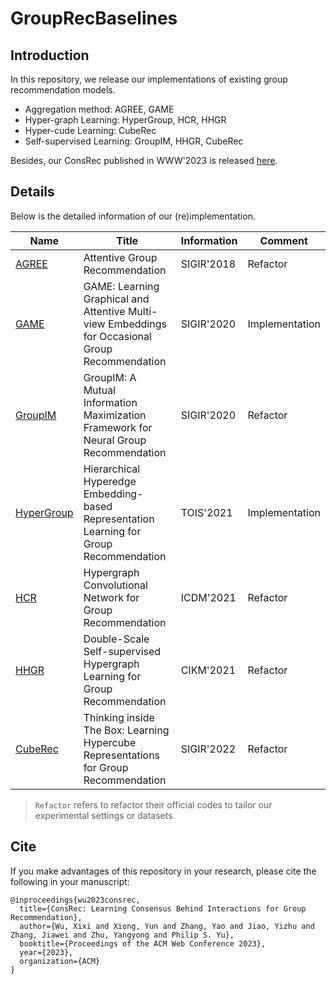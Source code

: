 # GroupRecBaselines

## Introduction 

In this repository, we release our implementations of existing group recommendation models.

* Aggregation method: AGREE, GAME
* Hyper-graph Learning: HyperGroup, HCR, HHGR
* Hyper-cude Learning: CubeRec
* Self-supervised Learning: GroupIM, HHGR, CubeRec



Besides, our ConsRec published in WWW'2023 is released [here](https://github.com/FDUDSDE/WWW2023ConsRec).


## Details

Below is the detailed information of our (re)implementation.

|  Name   | Title  | Information |  Comment |
|  ----  |  ----  |  ----  |  ----  |
| [AGREE](http://staff.ustc.edu.cn/~hexn/papers/sigir18-groupRS.pdf) |  Attentive Group Recommendation | SIGIR'2018 | Refactor |
| [GAME](https://dl.acm.org/doi/10.1145/3397271.3401064)  | GAME: Learning Graphical and Attentive Multi-view Embeddings for Occasional Group Recommendation | SIGIR'2020 | Implementation |
| [GroupIM](https://arxiv.org/abs/2006.03736) | GroupIM: A Mutual Information Maximization Framework for Neural Group Recommendation | SIGIR'2020 | Refactor | 
| [HyperGroup](https://arxiv.org/abs/2103.13506) | Hierarchical Hyperedge Embedding-based Representation Learning for Group Recommendation | TOIS'2021 | Implementation
| [HCR](https://ieeexplore.ieee.org/document/9679118/) | Hypergraph Convolutional Network for Group Recommendation | ICDM'2021 | Refactor |
| [HHGR](https://arxiv.org/abs/2109.04200)| Double-Scale Self-supervised Hypergraph Learning for Group Recommendation | CIKM'2021 | Refactor |
| [CubeRec](https://arxiv.org/abs/2204.02592) | Thinking inside The Box: Learning Hypercube Representations for Group Recommendation | SIGIR'2022 | Refactor |


> `Refactor` refers to refactor their official codes to tailor our experimental settings or datasets.


## Cite 
If you make advantages of this repository in your research, please cite the following in your manuscript:
```
@inproceedings{wu2023consrec,
  title={ConsRec: Learning Consensus Behind Interactions for Group Recommendation},
  author={Wu, Xixi and Xiong, Yun and Zhang, Yao and Jiao, Yizhu and Zhang, Jiawei and Zhu, Yangyong and Philip S. Yu},
  booktitle={Proceedings of the ACM Web Conference 2023},
  year={2023},
  organization={ACM}
}
```
